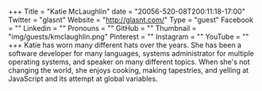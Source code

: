 +++
Title = "Katie McLaughlin"
date = "20056-520-08T200:11:18-17:00"
Twitter = "glasnt"
Website = "http://glasnt.com/"
Type = "guest"
Facebook = ""
Linkedin = ""
Pronouns = ""
GitHub = ""
Thumbnail = "img/guests/kmclaughlin.png"
Pinterest = ""
Instagram = ""
YouTube = ""
+++
Katie has worn many different hats over the years. She has been a software developer for many languages, systems administrator for multiple operating systems, and speaker on many different topics.
When she&#39;s not changing the world, she enjoys cooking, making tapestries, and yelling at JavaScript and its attempt at global variables.
